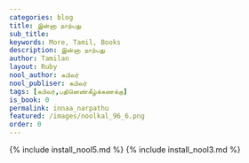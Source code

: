 ```yaml
---
categories: blog
title: இன்னா நாற்பது
sub_title: 
keywords: More, Tamil, Books
description: இன்னா நாற்பது
author: Tamilan
layout: Ruby
nool_author: கபிலர்
nool_publiser: கபிலர்
tags: [கபிலர்,பதினெண்கீழ்க்கணக்கு]
is_book: 0
permalink: innaa_narpathu
featured: /images/noolkal_96_6.png
order: 0
---
```


{% include install_nool5.md %}
{% include install_nool3.md %}